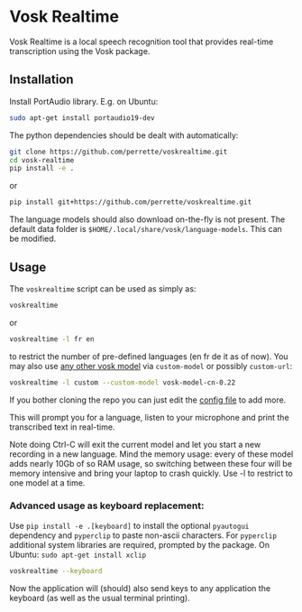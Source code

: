 # Vosk Realtime

Vosk Realtime is a local speech recognition tool that provides real-time transcription using the Vosk package.

## Installation

Install PortAudio library. E.g. on Ubuntu:

```bash
sudo apt-get install portaudio19-dev
```

The python dependencies should be dealt with automatically:

```bash
git clone https://github.com/perrette/voskrealtime.git
cd vosk-realtime
pip install -e .
```
or

```bash
pip install git+https://github.com/perrette/voskrealtime.git
```

The language models should also download on-the-fly is not present.
The default data folder is `$HOME/.local/share/vosk/language-models`.
This can be modified.


## Usage

The `voskrealtime` script can be used as simply as:

```bash
voskrealtime
```
or

```bash
voskrealtime -l fr en
```

to restrict the number of pre-defined languages (en fr de it as of now).
You may also use [any other vosk model](https://alphacephei.com/vosk/models) via `custom-model` or possibly `custom-url`:

```bash
voskrealtime -l custom --custom-model vosk-model-cn-0.22
```

If you bother cloning the repo you can just edit the [config file](voskrealtime/models.toml) to add more.

This will prompt you for a language, listen to your microphone and print the transcribed text in real-time.

Note doing Ctrl-C will exit the current model and let you start a new recording in a new language.
Mind the memory usage: every of these model adds nearly 10Gb of so RAM usage, so switching between these four will be memory intensive and bring your laptop to crash quickly. Use -l to restrict to one model at a time.

### Advanced usage as keyboard replacement:

Use `pip install -e .[keyboard]` to install the optional `pyautogui` dependency and `pyperclip` to paste non-ascii characters. For `pyperclip` additional system libraries are required, prompted by the package. On Ubuntu: `sudo apt-get install xclip`

```bash
voskrealtime --keyboard
```

Now the application will (should) also send keys to any application the keyboard (as well as the usual terminal printing).